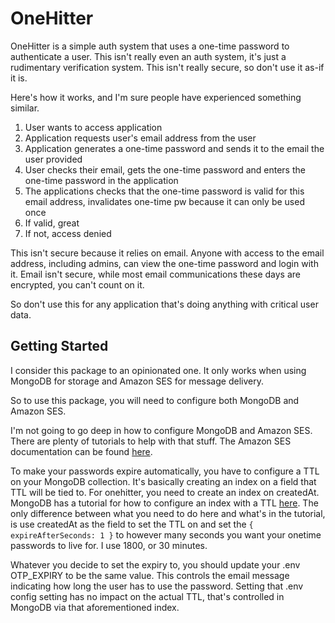 # OneHitter
OneHitter is a simple auth system that uses a one-time password to authenticate a user. This isn't really even an auth system, it's just a rudimentary verification system. This isn't really secure, so don't use it as-if it is.

Here's how it works, and I'm sure people have experienced something similar. 

1. User wants to access application
2. Application requests user's email address from the user
3. Application generates a one-time password and sends it to the email the user provided
4. User checks their email, gets the one-time password and enters the one-time password in the application
5. The applications checks that the one-time password is valid for this email address, invalidates one-time pw because it can only be used once
6. If valid, great
7. If not, access denied

This isn't secure because it relies on email. Anyone with access to the email address, including admins, can view the one-time password and login with it. Email isn't secure, while most email communications these days are encrypted, you can't count on it. 

So don't use this for any application that's doing anything with critical user data.

## Getting Started 

I consider this package to an opinionated one. It only works when using MongoDB for storage and Amazon SES for message delivery.

So to use this package, you will need to configure both MongoDB and Amazon SES. 

I'm not going to go deep in how to configure MongoDB and Amazon SES. There are plenty of tutorials to help with that stuff. The Amazon SES documentation can be found [here](https://docs.aws.amazon.com/ses/latest/dg/send-email.html). 

To make your passwords expire automatically, you have to configure a TTL on your MongoDB collection. It's basically creating an index on a field that TTL will be tied to. For onehitter, you need to create an index on createdAt. MongoDB has a tutorial for how to configure an index with a TTL [here](https://www.mongodb.com/docs/manual/tutorial/expire-data/). The only difference between what you need to do here and what's in the tutorial, is use createdAt as the field to set the TTL on and set the `{ expireAfterSeconds: 1 }` to however many seconds you want your onetime passwords to live for. I use 1800, or 30 minutes. 

Whatever you decide to set the expiry to, you should update your .env OTP_EXPIRY to be the same value. This controls the email message indicating how long the user has to use the password. Setting that .env config setting has no impact on the actual TTL, that's controlled in MongoDB via that aforementioned index.